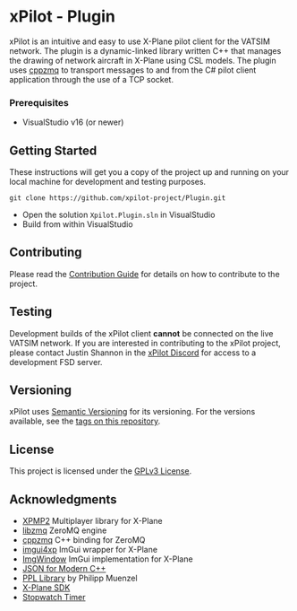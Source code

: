 # xPilot - Plugin

xPilot is an intuitive and easy to use X-Plane pilot client for the VATSIM network. The plugin is a dynamic-linked library written C++ that manages the drawing of network aircraft in X-Plane using CSL models. The plugin uses [cppzmq](https://github.com/zeromq/cppzmq) to transport messages to and from the C# pilot client application through the use of a TCP socket.

### Prerequisites 

* VisualStudio v16 (or newer)

## Getting Started

These instructions will get you a copy of the project up and running on your local machine for development and testing purposes.

`git clone https://github.com/xpilot-project/Plugin.git`

* Open the solution `Xpilot.Plugin.sln` in VisualStudio
* Build from within VisualStudio

## Contributing

Please read the [Contribution Guide](CONTRIBUTING.md) for details on how to contribute to the project.

## Testing

Development builds of the xPilot client **cannot** be connected on the live VATSIM network. If you are interested in contributing to the xPilot project, please contact Justin Shannon in the [xPilot Discord](https://vats.im/xpilot-discord) for access to a development FSD server.

## Versioning

xPilot uses [Semantic Versioning](http://semver.org/) for its versioning. For the versions available, see the [tags on this repository](https://github.com/xpilot-project/Plugin/tags). 

## License

This project is licensed under the [GPLv3 License](LICENSE).

## Acknowledgments

* [XPMP2](https://github.com/TwinFan/XPMP2) Multiplayer library for X-Plane
* [libzmq](https://github.com/zeromq/libzmq) ZeroMQ engine
* [cppzmq](https://github.com/zeromq/cppzmq) C++ binding for ZeroMQ
* [imgui4xp](https://github.com/sparker256/imgui4xp) ImGui wrapper for X-Plane
* [ImgWindow](https://github.com/xsquawkbox/xsb_public) ImGui implementation for X-Plane
* [JSON for Modern C++](https://github.com/nlohmann/json)
* [PPL Library](https://github.com/PhilippMuenzel/PPL) by Philipp Muenzel
* [X-Plane SDK](https://developer.x-plane.com/sdk/)
* [Stopwatch Timer](https://github.com/tammoippen/timer)
